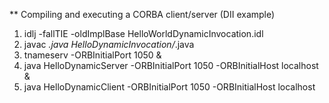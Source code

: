 ** Compiling and executing a CORBA client/server (DII example)

1. idlj -fallTIE -oldImplBase HelloWorldDynamicInvocation.idl
2. javac *.java HelloDynamicInvocation/*.java
3. tnameserv -ORBInitialPort 1050 &
4. java HelloDynamicServer -ORBInitialPort 1050 -ORBInitialHost localhost &
5. java HelloDynamicClient -ORBInitialPort 1050 -ORBInitialHost localhost
